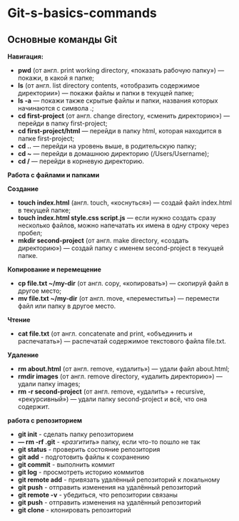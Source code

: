 # Git-s-basics-commands

## Основные команды Git


**Навигация:**

+	**pwd** (от англ. print working directory, «показать рабочую папку») — покажи, в какой я папке;
+	**ls** (от англ. list directory contents, «отобразить содержимое директории») — покажи файлы и папки в текущей папке;
+	**ls -a** — покажи также скрытые файлы и папки, названия которых начинаются с символа .;
+	**cd first-project** (от англ. change directory, «сменить директорию») — перейди в папку first-project;
+	**cd first-project/html** — перейди в папку html, которая находится в папке first-project;
+	**cd ..** — перейди на уровень выше, в родительскую папку;
+	**cd ~** — перейди в домашнюю директорию (/Users/Username);
+	**cd /** — перейди в корневую директорию.


**Работа с файлами и папками**


**Создание**

+	**touch index.html** (англ. touch, «коснуться») — создай файл index.html в текущей папке;
+	**touch index.html style.css script.js** — если нужно создать сразу несколько файлов, можно напечатать их имена в одну строку через пробел;
+	**mkdir second-project** (от англ. make directory, «создать директорию») — создай папку с именем second-project в текущей папке.


**Копирование и перемещение**

+	**cp file.txt ~/my-dir** (от англ. copy, «копировать») — скопируй файл в другое место;
+	**mv file.txt ~/my-dir** (от англ. move, «переместить») — перемести файл или папку в другое место.


**Чтение**

+	**cat file.txt** (от англ. concatenate and print, «объединить и распечатать») — распечатай содержимое текстового файла file.txt.


**Удаление**

+	**rm about.html** (от англ. remove, «удалить») — удали файл about.html;
+	**rmdir images** (от англ. remove directory, «удалить директорию») — удали папку images;
+	**rm -r second-project** (от англ. remove, «удалить» + recursive, «рекурсивный») — удали папку second-project и всё, что она содержит.


**работа с репозиторием**

+ 	**git init** - сделать папку репозиторием 
+ 	**— rm -rf .git** - «_разгитить_» папку, если что-то пошло не так
+ 	**git status** - проверить состояние репозитория
+ 	**git add** - подготовить файлы к сохранению
+ 	**git commit** - выполнить коммит
+ 	**git log** - просмотреть историю коммитов
+ 	**git remote add** - привязать удалённый репозиторий к локальному
+ 	**git push** - отправить изменения на удалённый репозиторий
+ 	**git remote -v** - убедиться, что репозитории связаны
+ 	**git push** - отправить изменения на удалённый репозиторий
+ 	**git clone** - клонировать репозиторий



